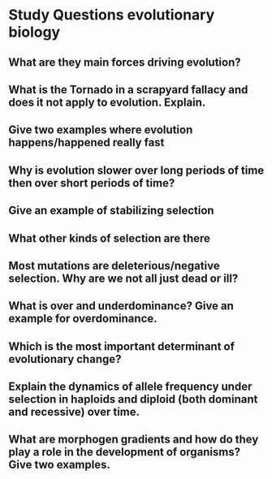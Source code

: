 # Study Questions evolutionary biology

## What are they main forces driving evolution?
## What is the Tornado in a scrapyard fallacy and does it not apply to evolution. Explain.
## Give two examples where evolution happens/happened really fast
## Why is evolution slower over long periods of time then over short periods of time?
## Give an example of stabilizing selection
## What other kinds of selection are there
## Most mutations are deleterious/negative selection. Why are we not all just dead or ill?
## What is over and underdominance? Give an example for overdominance.
## Which is the most important determinant of evolutionary change?
## Explain the dynamics of allele frequency under selection in haploids and diploid (both dominant and recessive) over time.
## What are morphogen gradients and how do they play a role in the development of organisms? Give two examples.
